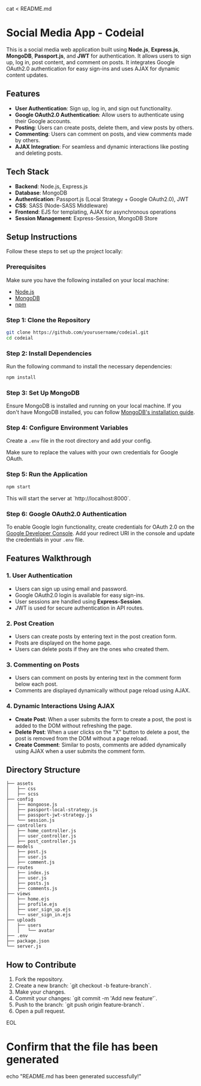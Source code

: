 
cat <<EOL > README.md
# Social Media App - Codeial

This is a social media web application built using **Node.js**, **Express.js**, **MongoDB**, **Passport.js**, and **JWT** for authentication. It allows users to sign up, log in, post content, and comment on posts. It integrates Google OAuth2.0 authentication for easy sign-ins and uses AJAX for dynamic content updates.

## Features

- **User Authentication**: Sign up, log in, and sign out functionality.
- **Google OAuth2.0 Authentication**: Allow users to authenticate using their Google accounts.
- **Posting**: Users can create posts, delete them, and view posts by others.
- **Commenting**: Users can comment on posts, and view comments made by others.
- **AJAX Integration**: For seamless and dynamic interactions like posting and deleting posts.

## Tech Stack

- **Backend**: Node.js, Express.js
- **Database**: MongoDB
- **Authentication**: Passport.js (Local Strategy + Google OAuth2.0), JWT
- **CSS**: SASS (Node-SASS Middleware)
- **Frontend**: EJS for templating, AJAX for asynchronous operations
- **Session Management**: Express-Session, MongoDB Store

## Setup Instructions

Follow these steps to set up the project locally:

### Prerequisites

Make sure you have the following installed on your local machine:

- [Node.js](https://nodejs.org/)
- [MongoDB](https://www.mongodb.com/)
- [npm](https://www.npmjs.com/)

### Step 1: Clone the Repository

```bash
git clone https://github.com/yourusername/codeial.git
cd codeial
```

### Step 2: Install Dependencies

Run the following command to install the necessary dependencies:

```bash
npm install
```

### Step 3: Set Up MongoDB

Ensure MongoDB is installed and running on your local machine. If you don't have MongoDB installed, you can follow [MongoDB's installation guide](https://docs.mongodb.com/manual/installation/).

### Step 4: Configure Environment Variables

Create a `.env` file in the root directory and add your config.

Make sure to replace the values with your own credentials for Google OAuth.

### Step 5: Run the Application

```bash
npm start
```

This will start the server at \`http://localhost:8000\`.

### Step 6: Google OAuth2.0 Authentication

To enable Google login functionality, create credentials for OAuth 2.0 on the [Google Developer Console](https://console.developers.google.com/). Add your redirect URI in the console and update the credentials in your `.env` file.

## Features Walkthrough

### 1. User Authentication

- Users can sign up using email and password.
- Google OAuth2.0 login is available for easy sign-ins.
- User sessions are handled using **Express-Session**.
- JWT is used for secure authentication in API routes.

### 2. Post Creation

- Users can create posts by entering text in the post creation form.
- Posts are displayed on the home page.
- Users can delete posts if they are the ones who created them.

### 3. Commenting on Posts

- Users can comment on posts by entering text in the comment form below each post.
- Comments are displayed dynamically without page reload using AJAX.

### 4. Dynamic Interactions Using AJAX

- **Create Post**: When a user submits the form to create a post, the post is added to the DOM without refreshing the page.
- **Delete Post**: When a user clicks on the "X" button to delete a post, the post is removed from the DOM without a page reload.
- **Create Comment**: Similar to posts, comments are added dynamically using AJAX when a user submits the comment form.

## Directory Structure

```
├── assets
│   ├── css
│   ├── scss
├── config
│   ├── mongoose.js
│   ├── passport-local-strategy.js
│   ├── passport-jwt-strategy.js
│   └── session.js
├── controllers
│   ├── home_controller.js
│   ├── user_controller.js
│   ├── post_controller.js
├── models
│   ├── post.js
│   ├── user.js
│   ├── comment.js
├── routes
│   ├── index.js
│   ├── user.js
│   ├── posts.js
│   ├── comments.js
├── views
│   ├── home.ejs
│   ├── profile.ejs
│   ├── user_sign_up.ejs
│   └── user_sign_in.ejs
├── uploads
│   ├── users
│   │   └── avatar
├── .env
├── package.json
└── server.js
```

## How to Contribute

1. Fork the repository.
2. Create a new branch: \`git checkout -b feature-branch\`.
3. Make your changes.
4. Commit your changes: \`git commit -m 'Add new feature'\`.
5. Push to the branch: \`git push origin feature-branch\`.
6. Open a pull request.

EOL

# Confirm that the file has been generated
echo "README.md has been generated successfully!"
